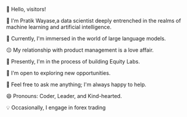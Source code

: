 
👋 Hello, visitors!

🏫 I'm Pratik Wayase,a data scientist deeply entrenched in the realms of machine learning and artificial intelligence.

🔭 Currently, I'm immersed in the world of large language models.

😐 My relationship with product management is a love affair.

🌱 Presently, I'm in the process of building Equity Labs.

🤔 I'm open to exploring new opportunities.

💬 Feel free to ask me anything; I'm always happy to help.

😄 Pronouns: Coder, Leader, and Kind-hearted.

💡 Occasionally, I engage in forex trading
